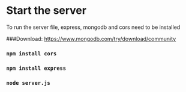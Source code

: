# Start the server

To run the server file, express, mongodb and cors need to be installed

###Download: https://www.mongodb.com/try/download/community

### `npm install cors`
### `npm install express`
### `node server.js`

